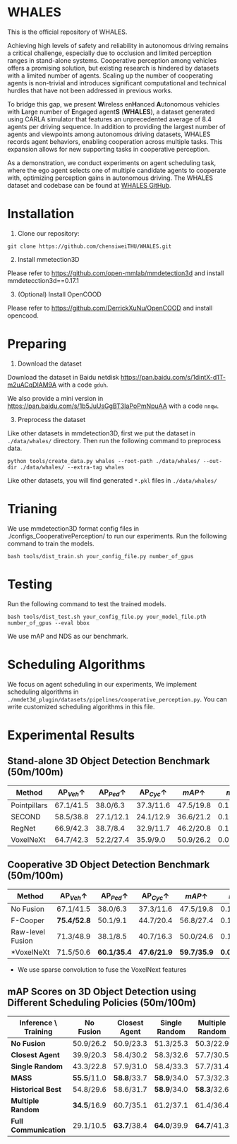 # WHALES
This is the official repository of WHALES.

Achieving high levels of safety and reliability in autonomous driving remains a critical challenge, especially due to occlusion and limited perception ranges in stand-alone systems. Cooperative perception among vehicles offers a promising solution, but existing research is hindered by datasets with a limited number of agents. Scaling up the number of cooperating agents is non-trivial and introduces significant computational and technical hurdles that have not been addressed in previous works.

To bridge this gap, we present **W**ireless en**H**anced **A**utonomous vehicles with **L**arge number of **E**ngaged agent**S** (**WHALES**), a dataset generated using CARLA simulator that features an unprecedented average of 8.4 agents per driving sequence. In addition to providing the largest number of agents and viewpoints among autonomous driving datasets, WHALES records agent behaviors, enabling cooperation across multiple tasks. This expansion allows for new supporting tasks in cooperative perception.

As a demonstration, we conduct experiments on agent scheduling task, where the ego agent selects one of multiple candidate agents to cooperate with, optimizing perception gains in autonomous driving. The WHALES dataset and codebase can be found at [WHALES GitHub](https://github.com/chensiweiTHU/WHALES).
# Installation

1. Clone our repository:

``
git clone https://github.com/chensiweiTHU/WHALES.git
``

2. Install mmetection3D

Please refer to https://github.com/open-mmlab/mmdetection3d and install mmdetecction3d==0.17.1

3. (Optional) Install OpenCOOD

Please refer to https://github.com/DerrickXuNu/OpenCOOD and install opencood.

# Preparing
1. Download the dataset

Download the dataset in Baidu netdisk https://pan.baidu.com/s/1dintX-d1T-m2uACqDlAM9A with a code `gduh`.

We also provide a mini version in https://pan.baidu.com/s/1b5JuUsGgBT3IaPoPmNpuAA with a code `nnqw`.
 
3. Preprocess the dataset

Like other datasets in mmdetection3D, first we put the dataset in `./data/whales/` directory.
Then run the following command to preprocess data.

``
python tools/create_data.py whales --root-path ./data/whales/ --out-dir ./data/whales/ --extra-tag whales
``

Like other datasets, you will find generated `*.pkl` files in `./data/whales/`

# Trianing

We use mmdetection3D format config files in ./configs_CooperativePerception/ to run our experiments. Run the following command to train the models.

``
bash tools/dist_train.sh your_config_file.py number_of_gpus
``
# Testing 

 Run the following command to test the trained models.

``
bash tools/dist_test.sh your_config_file.py your_model_file.pth number_of_gpus --eval bbox
``

We use mAP and NDS as our benchmark.

# Scheduling Algorithms

We focus on agent scheduling in our experiments, We implement scheduling algorithms in `./mmdet3d_plugin/datasets/pipelines/cooperative_perception.py`. You can write customized scheduling algorithms in this file.


# Experimental Results

## Stand-alone 3D Object Detection Benchmark (50m/100m)

| Method | $\text{AP}_{Veh}\uparrow$ | $\text{AP}_{Ped}\uparrow$ | $\text{AP}_{Cyc}\uparrow$ | $mAP\uparrow$ | $mATE\downarrow$ | $mASE\downarrow$ | $mAOE\downarrow$ | $mAVE\downarrow$ | $NDS\uparrow$ |
|---------|--------------------------|--------------------------|--------------------------|----------------|-------------------|-------------------|-------------------|-------------------|--------------|
| Pointpillars | 67.1/41.5 | 38.0/6.3 | 37.3/11.6 | 47.5/19.8 | 0.117/0.247 | 0.876/0.880 | 1.069/1.126 | 1.260/1.625 | 33.8/18.6 |
| SECOND | 58.5/38.8 | 27.1/12.1 | 24.1/12.9 | 36.6/21.2 | 0.106/0.156 | 0.875/0.878 | 1.748/1.729 | 1.005/1.256 | 28.5/20.3 |
| RegNet | 66.9/42.3 | 38.7/8.4 | 32.9/11.7 | 46.2/20.8 | 0.119/0.240 | 0.874/0.881 | 1.079/1.158 | 1.231/1.421 | 33.2/19.2 |
| VoxelNeXt | 64.7/42.3 | 52.2/27.4 | 35.9/9.0 | 50.9/26.2 | 0.075/0.142 | 0.877/0.877 | 1.212/1.147 | 1.133/1.348 | 36.0/22.9 |

## Cooperative 3D Object Detection Benchmark (50m/100m)
| Method | $\text{AP}_{Veh}\uparrow$ | $\text{AP}_{Ped}\uparrow$ | $\text{AP}_{Cyc}\uparrow$ | $mAP\uparrow$ | $mATE\downarrow$ | $mASE\downarrow$ | $mAOE\downarrow$ | $mAVE\downarrow$ | $NDS\uparrow$ |
|---------|--------------------------|--------------------------|--------------------------|----------------|-------------------|-------------------|-------------------|-------------------|--------------|
| No Fusion | 67.1/41.5 | 38.0/6.3 | 37.3/11.6 | 47.5/19.8 | 0.117/0.247 | 0.876/0.880 | 1.069/1.126 | 1.260/1.625 | 33.8/18.6 |
| F-Cooper | **75.4/52.8** | 50.1/9.1 | 44.7/20.4 | 56.8/27.4 | 0.117/0.205 | **0.874/0.879** | 1.074/1.206 | 1.358/1.449 | 38.5/22.9 |
| Raw-level Fusion | 71.3/48.9 | 38.1/8.5 | 40.7/16.3 | 50.0/24.6 | 0.135/0.242 | 0.875/0.882 | **1.062/1.242** | 1.308/1.469 | 34.9/21.1 |
| *VoxelNeXt | 71.5/50.6 | **60.1/35.4** | **47.6/21.9** | **59.7/35.9** | **0.085/0.159** | 0.877/0.878 | 1.070/1.204 | 1.262/1.463 | **40.2/27.6** |

* We use sparse convolution to fuse the VoxelNext features

## mAP Scores on 3D Object Detection using Different Scheduling Policies (50m/100m)

| Inference \ Training | No Fusion | Closest Agent | Single Random | Multiple Random | Full Communication |
|-----------------------|-----------|---------------|---------------|-----------------|--------------------|
| **No Fusion**         | 50.9/26.2  | 50.9/23.3     | 51.3/25.3     | 50.3/22.9       | 45.6/18.8          |
| **Closest Agent**     | 39.9/20.3  | 58.4/30.2     | 58.3/32.6     | 57.7/30.5       | **55.4**/10.8      |
| **Single Random**     | 43.3/22.8  | 57.9/31.0     | 58.4/33.3     | 57.7/31.4       | 55.0/14.6          |
| **MASS**        | **55.5**/11.0 | **58.8**/33.7 | **58.9**/34.0 | 57.3/32.3       | 54.1/27.4          |
| **Historical Best**   | 54.8/29.6  | 58.6/31.7     | **58.9**/34.0 | **58.3**/32.6   | 54.1/27.4          |
| **Multiple Random**   | **34.5**/16.9 | 60.7/35.1     | 61.2/37.1     | 61.4/36.4       | 58.8/12.9          |
| **Full Communication**| 29.1/10.5  | **63.7**/38.4  | **64.0**/39.9 | **64.7**/41.3   | **65.1**/39.2     |


